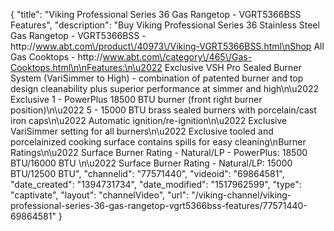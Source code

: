 {
    "title": "Viking Professional Series 36 Gas Rangetop - VGRT5366BSS Features",
    "description": "Buy Viking Professional Series 36 Stainless Steel Gas Rangetop - VGRT5366BSS - http:\/\/www.abt.com\/product\/40973\/Viking-VGRT5366BSS.html\nShop All Gas Cooktops - http:\/\/www.abt.com\/category\/465\/Gas-Cooktops.html\n\nFeatures:\n\u2022 Exclusive VSH Pro Sealed Burner System (VariSimmer to High) - combination of patented burner and top design cleanability plus superior performance at simmer and high\n\u2022 Exclusive 1 - PowerPlus 18500 BTU burner (front right burner position)\n\u2022 5 - 15000 BTU brass sealed burners with porcelain\/cast iron caps\n\u2022 Automatic ignition\/re-ignition\n\u2022 Exclusive VariSimmer setting for all burners\n\u2022 Exclusive tooled and porcelainized cooking surface contains spills for easy cleaning\nBurner Ratings\n\u2022 Surface Burner Rating - Natural\/LP - PowerPlus: 18500 BTU\/16000 BTU \n\u2022 Surface Burner Rating - Natural\/LP: 15000 BTU\/12500 BTU",
    "channelid": "77571440",
    "videoid": "69864581",
    "date_created": "1394731734",
    "date_modified": "1517962599",
    "type": "captivate",
    "layout": "channelVideo",
    "url": "\/viking-channel\/viking-professional-series-36-gas-rangetop-vgrt5366bss-features\/77571440-69864581"
}